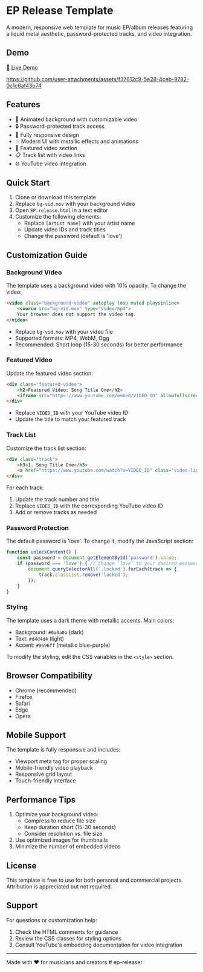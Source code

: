 # EP Release Template

A modern, responsive web template for music EP/album releases featuring a liquid metal aesthetic, password-protected tracks, and video integration.

## Demo
[🔗 Live Demo](https://mikewayne92.github.io/ep-releaser/)

https://github.com/user-attachments/assets/f37612c9-5e28-4ceb-9782-0c1c6af43b74



## Features

- 🎥 Animated background with customizable video
- 🔒 Password-protected track access
- 📱 Fully responsive design
- ✨ Modern UI with metallic effects and animations
- 🎵 Featured video section
- 📋 Track list with video links
- 🌐 YouTube video integration

## Quick Start

1. Clone or download this template
2. Replace `bg-vid.mov` with your background video
3. Open `EP.release.html` in a text editor
4. Customize the following elements:
   - Replace `[Artist Name]` with your artist name
   - Update video IDs and track titles
   - Change the password (default is 'love')

## Customization Guide

### Background Video

The template uses a background video with 10% opacity. To change the video:
```html
<video class="background-video" autoplay loop muted playsinline>
    <source src="bg-vid.mov" type="video/mp4">
    Your browser does not support the video tag.
</video>
```
- Replace `bg-vid.mov` with your video file
- Supported formats: MP4, WebM, Ogg
- Recommended: Short loop (15-30 seconds) for better performance

### Featured Video

Update the featured video section:
```html
<div class="featured-video">
    <h2>Featured Video: Song Title One</h2>
    <iframe src="https://www.youtube.com/embed/VIDEO_ID" allowfullscreen></iframe>
</div>
```
- Replace `VIDEO_ID` with your YouTube video ID
- Update the title to match your featured track

### Track List

Customize the track list section:
```html
<div class="track">
    <h3>1. Song Title One</h3>
    <a href="https://www.youtube.com/watch?v=VIDEO_ID" class="video-link" target="_blank">Watch Music Video</a>
</div>
```
For each track:
1. Update the track number and title
2. Replace `VIDEO_ID` with the corresponding YouTube video ID
3. Add or remove tracks as needed

### Password Protection

The default password is 'love'. To change it, modify the JavaScript section:
```javascript
function unlockContent() {
    const password = document.getElementById('password').value;
    if (password === 'love') { // Change 'love' to your desired password
        document.querySelectorAll('.locked').forEach(track => {
            track.classList.remove('locked');
        });
    }
}
```

### Styling

The template uses a dark theme with metallic accents. Main colors:
- Background: `#0a0a0a` (dark)
- Text: `#d4d4d4` (light)
- Accent: `#9696ff` (metallic blue-purple)

To modify the styling, edit the CSS variables in the `<style>` section.

## Browser Compatibility

- Chrome (recommended)
- Firefox
- Safari
- Edge
- Opera

## Mobile Support

The template is fully responsive and includes:
- Viewport meta tag for proper scaling
- Mobile-friendly video playback
- Responsive grid layout
- Touch-friendly interface

## Performance Tips

1. Optimize your background video:
   - Compress to reduce file size
   - Keep duration short (15-30 seconds)
   - Consider resolution vs. file size
2. Use optimized images for thumbnails
3. Minimize the number of embedded videos

## License

This template is free to use for both personal and commercial projects. Attribution is appreciated but not required.

## Support

For questions or customization help:
1. Check the HTML comments for guidance
2. Review the CSS classes for styling options
3. Consult YouTube's embedding documentation for video integration

---

Made with ❤️ for musicians and creators # ep-releaser
